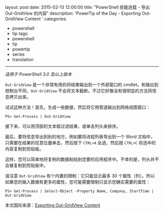 ﻿layout: post
date: 2015-02-13 12:00:00
title: "PowerShell 技能连载 - 导出 Out-GridView 的内容"
description: 'PowerTip of the Day - Exporting Out-GridView Content '
categories:
- powershell
- tip
tags:
- powershell
- tip
- powertip
- series
- translation
---
_适用于 PowerShell 3.0 及以上版本_

`Out-GridView` 是一个非常有用的将结果输出到一个外部窗口的 cmdlet。和输出到控制台不同，`Out-GridView` 不会将文本截断。不过它好像没有很明显的方法将信息拷贝出来。

试试这种方法！首先，生成一些数据，然后将它用管道输出到网格视图窗口：

    PS> Get-Process | Out-GridView 

接下来，可以用顶部的文本框过滤结果，或单击列头来排序。

最后，要将信息导出到别的地方，例如要将进程列表导出到一个 Word 文档中，只需要在结果的任意位置单击，然后按下 `CTRL+A` 全选，然后按 `CTRL+C` 将选中的内容复制到剪贴板。

这样，您可以简单地将复制的数据粘贴到您要的应用程序中。不幸的是，列头并不会被复制到剪贴板中。

请注意 `Out-GridView` 有个内置的限制：它只能显示最多 30 个属性（列）。所以如果您的输入数据有更多的属性，您可能需要限制只显示您确实需要的属性：

    PS> Get-Process | Select-Object -Property Name, Company, StartTime | Out-GridView

<!--more-->
本文国际来源：[Exporting Out-GridView Content ](http://powershell.com/cs/blogs/tips/archive/2015/02/13/exporting-out-gridview-content.aspx)
